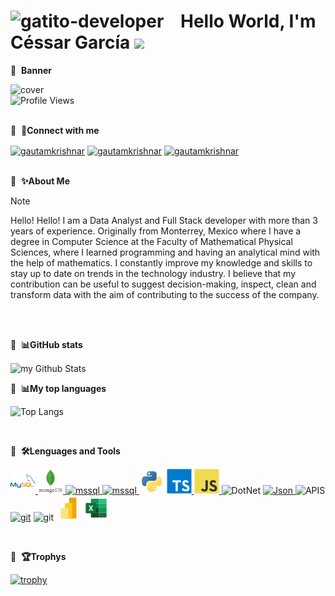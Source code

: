 # <img src="https://i.ibb.co/h95tRYv/gatito-developer.gif" alt="gatito-developer" width="100" style="padding-right:20px;" border="0" /> Hello World, I'm Céssar García <img src="https://media.giphy.com/media/hvRJCLFzcasrR4ia7z/giphy.gif" width="5%">

🔗 &nbsp;**Banner**

<img src="https://i.ibb.co/CWn3X5X/Blue-Modern-World-Health-Day-Banner.png" alt="cover" height="298" width="798">

<br >
<img src="https://komarev.com/ghpvc/?username=cessargarcia13&style=flat-square&color=blue" alt="Profile Views" align="left"/>

<br />
<br />

🔗 &nbsp;**📱Connect with me**
<p align="left">
<a href="https://www.instagram.com/cessargarcia13/" target="blank"><img align="center" src="https://raw.githubusercontent.com/rahuldkjain/github-profile-readme-generator/master/src/images/icons/Social/instagram.svg" alt="gautamkrishnar" height="30" width="40" /></a>
<a href="https://twitter.com/cessargarcia/" target="blank"><img align="center" src="https://img.shields.io/badge/X-%23000000.svg" alt="gautamkrishnar" height="30" width="30" /></a>
<a href="https://www.linkedin.com/in/cessargarcia/" target="blank"><img align="center" src="https://raw.githubusercontent.com/rahuldkjain/github-profile-readme-generator/master/src/images/icons/Social/linked-in-alt.svg" alt="gautamkrishnar" height="30" width="40" /></a>

<br />
<br />

🔗 &nbsp;**✨About Me**

>[!NOTE] 
>Hello! Hello! I am a Data Analyst and Full Stack developer with more than 3 years of experience. Originally from Monterrey, Mexico where I have a degree in Computer Science at the Faculty of Mathematical Physical Sciences, where I learned programming and having an analytical mind with the help of mathematics. I constantly improve my knowledge and skills to stay up to date on trends in the technology industry. 
I believe that my contribution can be useful to suggest decision-making, inspect, clean and transform data with the aim of contributing to the success of the company.

<br />
<br />


🔗 &nbsp;**📊GitHub stats**

<img align="center" src="https://github-readme-stats.vercel.app/api?username=cessargarcia13&include_all_commits=true&count_private=true&show_icons=true&line_height=20&title_color=2B5BBD&icon_color=1124BB&text_color=A1A1A1&theme=radical" alt="my Github Stats"/>

<br />

🔗 &nbsp;**📊My top languages**

![Top Langs](https://github-readme-stats.vercel.app/api/top-langs/?username=cessargarcia13&hide_title=false&hide_border=true&langs_count=6&layout=compact&theme=radical&title_color=2B5BBD)

<br />
<!-- BEGIN LENGUAGUES AND TOOLS -->

🔗 &nbsp;**🛠️Lenguages and Tools**
  <p align="left"> 
    </a><a href="https://www.mysql.com/" target="_blank"> <img src="https://raw.githubusercontent.com/devicons/devicon/master/icons/mysql/mysql-original-wordmark.svg" alt="mysql" width="40" height="40"/> </a>
    <a href="https://www.mongodb.com/" target="_blank"> <img src="https://raw.githubusercontent.com/devicons/devicon/master/icons/mongodb/mongodb-original-wordmark.svg" alt="mongodb" width="40" height="40"/>  <a href="https://www.microsoft.com/en-us/sql-server" target="_blank"> <img src="https://www.svgrepo.com/show/303229/microsoft-sql-server-logo.svg" alt="mssql" width="40" height="40"/> </a> <a href="https://www.heidisql.com/" target="_blank"> <img src="https://1.bp.blogspot.com/-V0FY8LGXYck/XpVTsUPuDyI/AAAAAAAAFdQ/t8I3KGaXXOgy2SVrBhDMWDrMqImIZ5CGQCK4BGAsYHg/HeidiSQL%2BLogo.png" alt="mssql" width="40" height="40"/>
    <a href="https://www.python.org" target="_blank"><img src="https://raw.githubusercontent.com/devicons/devicon/master/icons/python/python-original.svg" alt="python" width="40" height="40"/><a>
    <a href="https://www.typescriptlang.org/" target="_blank"> <img src="https://raw.githubusercontent.com/devicons/devicon/master/icons/typescript/typescript-original.svg" alt="typescript" width="40" height="40"/> </a>
    <a href="https://developer.mozilla.org/en-US/docs/Web/JavaScript" target="_blank"> <img src="https://raw.githubusercontent.com/devicons/devicon/master/icons/javascript/javascript-original.svg" alt="javascript" width="40" height="40"/> </a>
    <img src="https://upload.wikimedia.org/wikipedia/commons/7/7d/Microsoft_.NET_logo.svg" alt="DotNet" width="40" height="40"/> 
    <a href="https://www.json.org/json-en.html" target="_blank"> <img src="https://www.svgrepo.com/show/340478/json-reference.svg" alt="Json" width="40" height="40"/> </a>
    <a target="_blank"> <img src="https://alexanderfo.com/wp-content/uploads/2019/12/1139px-Cloud-API-Logo.svg_.png" alt="APIS" width="40" height="40"/> </a>
    <a href="https://git-scm.com/" target="_blank"> <img src="https://www.vectorlogo.zone/logos/git-scm/git-scm-icon.svg" alt="git" width="40" height="40"/></a>
    <img src="https://upload.wikimedia.org/wikipedia/commons/thumb/2/22/Pandas_mark.svg/800px-Pandas_mark.svg.png" alt="git" width="40" height="40"/>
    <svg xmlns="http://www.w3.org/2000/svg" x="0px" y="0px" width="40" height="40" viewBox="0 0 48 48">
    <path fill="#eda503" d="M38,44H26c-0.552,0-1-0.448-1-1V5c0-0.552,0.448-1,1-1h12c0.552,0,1,0.448,1,1v38	C39,43.552,38.552,44,38,44z"></path><path fill="#ffca28" d="M30,44H18c-0.552,0-1-0.448-1-1V15c0-0.552,0.448-1,1-1h12c0.552,0,1,0.448,1,1v28	C31,43.552,30.552,44,30,44z"></path><path fill="#ffe082" d="M22,44H10c-0.552,0-1-0.448-1-1V25c0-0.552,0.448-1,1-1h12c0.552,0,1,0.448,1,1v18	C23,43.552,22.552,44,22,44z"></path>
    </svg>
    <svg xmlns="http://www.w3.org/2000/svg" x="0px" y="0px" width="40" height="40" viewBox="0 0 48 48">
    <path fill="#169154" d="M29,6H15.744C14.781,6,14,6.781,14,7.744v7.259h15V6z"></path><path fill="#18482a" d="M14,33.054v7.202C14,41.219,14.781,42,15.743,42H29v-8.946H14z"></path><path fill="#0c8045" d="M14 15.003H29V24.005000000000003H14z"></path><path fill="#17472a" d="M14 24.005H29V33.055H14z"></path><g><path fill="#29c27f" d="M42.256,6H29v9.003h15V7.744C44,6.781,43.219,6,42.256,6z"></path><path fill="#27663f" d="M29,33.054V42h13.257C43.219,42,44,41.219,44,40.257v-7.202H29z"></path><path fill="#19ac65" d="M29 15.003H44V24.005000000000003H29z"></path><path fill="#129652" d="M29 24.005H44V33.055H29z"></path></g><path fill="#0c7238" d="M22.319,34H5.681C4.753,34,4,33.247,4,32.319V15.681C4,14.753,4.753,14,5.681,14h16.638 C23.247,14,24,14.753,24,15.681v16.638C24,33.247,23.247,34,22.319,34z"></path><path fill="#fff" d="M9.807 19L12.193 19 14.129 22.754 16.175 19 18.404 19 15.333 24 18.474 29 16.123 29 14.013 25.07 11.912 29 9.526 29 12.719 23.982z"></path>
    </svg>
   </p>
<!-- ENDS LENGUAGUES AND TOOLS -->

<br >

🔗 &nbsp;**🏆Trophys**

[![trophy](https://github-profile-trophy.vercel.app/?username=cessargarcia13&theme=onedark)](https://github.com/ryo-ma/github-profile-trophy)
